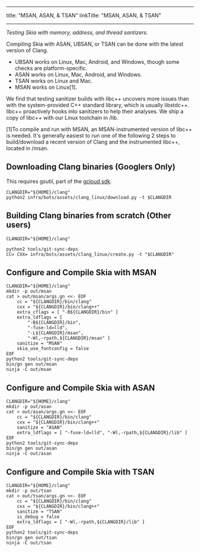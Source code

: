 
---
title: "MSAN, ASAN, & TSAN"
linkTitle: "MSAN, ASAN, & TSAN"

---


*Testing Skia with memory, address, and thread santizers.*

Compiling Skia with ASAN, UBSAN, or TSAN can be done with the latest version of Clang.

- UBSAN works on Linux, Mac, Android, and Windows, though some checks are platform-specific.
- ASAN works on Linux, Mac, Android, and Windows.
- TSAN works on Linux and Mac.
- MSAN works on Linux[1].

We find that testing sanitizer builds with libc++ uncovers more issues than
with the system-provided C++ standard library, which is usually libstdc++.
libc++ proactively hooks into sanitizers to help their analyses.
We ship a copy of libc++ with our Linux toolchain in /lib.

[1]To compile and run with MSAN, an MSAN-instrumented version of libc++ is needed.
It's generally easiest to run one of the following 2 steps to build/download a recent version
of Clang and the instrumented libc++, located in /msan.

Downloading Clang binaries (Googlers Only)
------------------------------------------
This requires gsutil, part of the [gcloud sdk](https://cloud.google.com/sdk/downloads).

<!--?prettify lang=sh?-->

    CLANGDIR="${HOME}/clang"
    python2 infra/bots/assets/clang_linux/download.py -t $CLANGDIR

Building Clang binaries from scratch (Other users)
---------------------------

<!--?prettify lang=sh?-->

    CLANGDIR="${HOME}/clang"

    python2 tools/git-sync-deps
    CC= CXX= infra/bots/assets/clang_linux/create.py -t "$CLANGDIR"

Configure and Compile Skia with MSAN
------------------------------------

<!--?prettify lang=sh?-->

    CLANGDIR="${HOME}/clang"
    mkdir -p out/msan
    cat > out/msan/args.gn <<- EOF
        cc = "${CLANGDIR}/bin/clang"
        cxx = "${CLANGDIR}/bin/clang++"
        extra_cflags = [ "-B${CLANGDIR}/bin" ]
        extra_ldflags = [
            "-B${CLANGDIR}/bin",
            "-fuse-ld=lld",
            "-L${CLANGDIR}/msan",
            "-Wl,-rpath,${CLANGDIR}/msan" ]
        sanitize = "MSAN"
        skia_use_fontconfig = false
    EOF
    python2 tools/git-sync-deps
    bin/gn gen out/msan
    ninja -C out/msan

Configure and Compile Skia with ASAN
------------------------------------

<!--?prettify lang=sh?-->

    CLANGDIR="${HOME}/clang"
    mkdir -p out/asan
    cat > out/asan/args.gn <<- EOF
        cc = "${CLANGDIR}/bin/clang"
        cxx = "${CLANGDIR}/bin/clang++"
        sanitize = "ASAN"
        extra_ldflags = [ "-fuse-ld=lld", "-Wl,-rpath,${CLANGDIR}/lib" ]
    EOF
    python2 tools/git-sync-deps
    bin/gn gen out/asan
    ninja -C out/asan

Configure and Compile Skia with TSAN
------------------------------------

<!--?prettify lang=sh?-->

    CLANGDIR="${HOME}/clang"
    mkdir -p out/tsan
    cat > out/tsan/args.gn <<- EOF
        cc = "${CLANGDIR}/bin/clang"
        cxx = "${CLANGDIR}/bin/clang++"
        sanitize = "TSAN"
        is_debug = false
        extra_ldflags = [ "-Wl,-rpath,${CLANGDIR}/lib" ]
    EOF
    python2 tools/git-sync-deps
    bin/gn gen out/tsan
    ninja -C out/tsan


